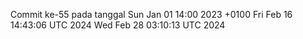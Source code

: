 Commit ke-55 pada tanggal Sun Jan 01 14:00 2023 +0100
Fri Feb 16 14:43:06 UTC 2024
Wed Feb 28 03:10:13 UTC 2024
